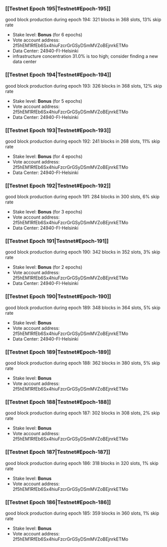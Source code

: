 ### [[Testnet Epoch 195|Testnet#Epoch-195]]
good block production during epoch 194: 321 blocks in 368 slots, 13% skip rate
* Stake level: **Bonus** (for 6 epochs)
* Vote account address: 2f5hEM1RfEb6Sx4hiuFzcrGrGSyDSmMVZoBEjnrkETMo
* Data Center: 24940-FI-Helsinki
* infrastructure concentration 31.0% is too high; consider finding a new data center
### [[Testnet Epoch 194|Testnet#Epoch-194]]
good block production during epoch 193: 326 blocks in 368 slots, 12% skip rate
* Stake level: **Bonus** (for 5 epochs)
* Vote account address: 2f5hEM1RfEb6Sx4hiuFzcrGrGSyDSmMVZoBEjnrkETMo
* Data Center: 24940-FI-Helsinki
### [[Testnet Epoch 193|Testnet#Epoch-193]]
good block production during epoch 192: 241 blocks in 268 slots, 11% skip rate
* Stake level: **Bonus** (for 4 epochs)
* Vote account address: 2f5hEM1RfEb6Sx4hiuFzcrGrGSyDSmMVZoBEjnrkETMo
* Data Center: 24940-FI-Helsinki
### [[Testnet Epoch 192|Testnet#Epoch-192]]
good block production during epoch 191: 284 blocks in 300 slots, 6% skip rate
* Stake level: **Bonus** (for 3 epochs)
* Vote account address: 2f5hEM1RfEb6Sx4hiuFzcrGrGSyDSmMVZoBEjnrkETMo
* Data Center: 24940-FI-Helsinki
### [[Testnet Epoch 191|Testnet#Epoch-191]]
good block production during epoch 190: 342 blocks in 352 slots, 3% skip rate
* Stake level: **Bonus** (for 2 epochs)
* Vote account address: 2f5hEM1RfEb6Sx4hiuFzcrGrGSyDSmMVZoBEjnrkETMo
* Data Center: 24940-FI-Helsinki
### [[Testnet Epoch 190|Testnet#Epoch-190]]
good block production during epoch 189: 348 blocks in 364 slots, 5% skip rate
* Stake level: **Bonus**
* Vote account address: 2f5hEM1RfEb6Sx4hiuFzcrGrGSyDSmMVZoBEjnrkETMo
* Data Center: 24940-FI-Helsinki
### [[Testnet Epoch 189|Testnet#Epoch-189]]
good block production during epoch 188: 362 blocks in 380 slots, 5% skip rate
* Stake level: **Bonus**
* Vote account address: 2f5hEM1RfEb6Sx4hiuFzcrGrGSyDSmMVZoBEjnrkETMo
### [[Testnet Epoch 188|Testnet#Epoch-188]]
good block production during epoch 187: 302 blocks in 308 slots, 2% skip rate
* Stake level: **Bonus**
* Vote account address: 2f5hEM1RfEb6Sx4hiuFzcrGrGSyDSmMVZoBEjnrkETMo
### [[Testnet Epoch 187|Testnet#Epoch-187]]
good block production during epoch 186: 318 blocks in 320 slots, 1% skip rate
* Stake level: **Bonus**
* Vote account address: 2f5hEM1RfEb6Sx4hiuFzcrGrGSyDSmMVZoBEjnrkETMo
### [[Testnet Epoch 186|Testnet#Epoch-186]]
good block production during epoch 185: 359 blocks in 360 slots, 1% skip rate
* Stake level: **Bonus**
* Vote account address: 2f5hEM1RfEb6Sx4hiuFzcrGrGSyDSmMVZoBEjnrkETMo